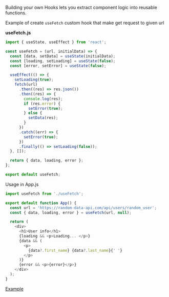 Building your own Hooks lets you extract component logic into reusable functions.

Example of create `useFetch` custom hook that make get request to given url

**useFetch.js**
```ts
import { useState, useEffect } from 'react';

const useFetch = (url, initialData) => {
  const [data, setData] = useState(initialData);
  const [loading, setLoading] = useState(false);
  const [error, setError] = useState(false);

  useEffect(() => {
    setLoading(true);
    fetch(url)
      .then((res) => res.json())
      .then((res) => {
        console.log(res);
        if (res.error) {
          setError(true);
        } else {
          setData(res);
        }
      })
      .catch((err) => {
        setError(true);
      })
      .finally(() => setLoading(false));
  }, []);

  return { data, loading, error };
};

export default useFetch;
```

Usage in App.js
```ts
import useFetch from './useFetch';

export default function App() {
  const url = 'https://random-data-api.com/api/users/random_user';
  const { data, loading, error } = useFetch(url, null);

  return (
    <div>
      <h1>User info</h1>
      {loading && <p>Loading... </p>}
      {data && (
        <p>
          {data?.first_name} {data?.last_name}{' '}
        </p>
      )}
      {error && <p>{error}</p>}
    </div>
  );
}
```

[Example](https://stackblitz.com/edit/react-4kfoqo?file=src/App.js)
